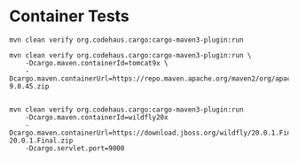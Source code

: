 # Container Tests

    mvn clean verify org.codehaus.cargo:cargo-maven3-plugin:run

    mvn clean verify org.codehaus.cargo:cargo-maven3-plugin:run \
        -Dcargo.maven.containerId=tomcat9x \
        -Dcargo.maven.containerUrl=https://repo.maven.apache.org/maven2/org/apache/tomcat/tomcat/9.0.45/tomcat-9.0.45.zip


    mvn clean verify org.codehaus.cargo:cargo-maven3-plugin:run
        -Dcargo.maven.containerId=wildfly20x
        -Dcargo.maven.containerUrl=https://download.jboss.org/wildfly/20.0.1.Final/wildfly-20.0.1.Final.zip
        -Dcargo.servlet.port=9000